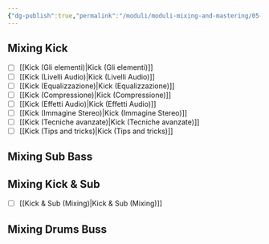 ```yaml
---
{"dg-publish":true,"permalink":"/moduli/moduli-mixing-and-mastering/05-modulo-mixing-degli-strumenti-percussivi/"}
---
```




## Mixing Kick

- [ ] [[Kick (Gli elementi)\|Kick (Gli elementi)]]
- [ ] [[Kick (Livelli Audio)\|Kick (Livelli Audio)]]
- [ ] [[Kick (Equalizzazione)\|Kick (Equalizzazione)]] 
- [ ] [[Kick (Compressione)\|Kick (Compressione)]]
- [ ] [[Kick (Effetti Audio)\|Kick (Effetti Audio)]] 
- [ ] [[Kick (Immagine Stereo)\|Kick (Immagine Stereo)]]
- [ ] [[Kick (Tecniche avanzate)\|Kick (Tecniche avanzate)]]
- [ ] [[Kick (Tips and tricks)\|Kick (Tips and tricks)]]

## Mixing Sub Bass



## Mixing Kick & Sub

- [ ] [[Kick & Sub (Mixing)\|Kick & Sub (Mixing)]]



## Mixing Drums Buss



